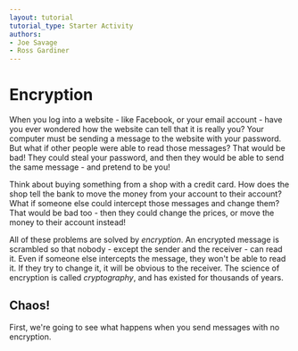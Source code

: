 ```yaml
---
layout: tutorial
tutorial_type: Starter Activity
authors:
- Joe Savage
- Ross Gardiner
---
```


# Encryption

When you log into a website - like Facebook, or your email account - have you ever wondered how the website can tell that it is really you? Your computer must be sending a message to the website with your password. But what if other people were able to read those messages? That would be bad! They could steal your password, and then they would be able to send the same message - and pretend to be you!

Think about buying something from a shop with a credit card. How does the shop tell the bank to move the money from your account to their account? What if someone else could intercept those messages and change them? That would be bad too - then they could change the prices, or move the money to their account instead!

All of these problems are solved by *encryption*. An encrypted message is scrambled so that nobody - except the sender and the receiver - can read it. Even if someone else intercepts the message, they won't be able to read it. If they try to change it, it will be obvious to the receiver. The science of encryption is called *cryptography*, and has existed for thousands of years.

## Chaos!

First, we're going to see what happens when you send messages with no encryption.
